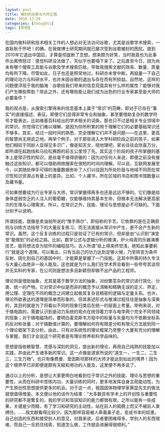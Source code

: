 ```yaml
---
layout: post
title: 被封的谷歌与大师之路
date: 2016-12-29
categories: [thoughts]
tags: [思想]
---
```


在国内做科研和技术相关工作的人想必对无法访问谷歌，尤其是谷歌学术搜索，一直耿耿于怀吧！的确，在我做博士研究期间就已屡次受到谷歌被封的困扰。直到2010年它退出中国后，才算是彻底断了念想。想来颇为好笑，当时我竟也为此事件出离愤怒过：感觉科研没法做了，天似乎也要塌下来了。之后直至今日，因为尚未有哪个搜索工具能与谷歌及学术搜索匹敌，导致我搜索文献的效率、数量、质量均有所下降。尽管如此，日子也还是照常地过，科研亦未曾中断。再掂量一下自己的理论功力与科研水平，也并未因谷歌的退出与存在而有所损益。自然地，这样的问题便浮现于我的脑海：谷歌给我们带来的信息究竟具有什么样的属性？能够对我们产生哪些帮助？除此之外，还有哪些能让我们成为出色的行业专家甚至是大师的必要条件？

我的观点是，从搜索引擎得来的信息基本上属于“常识”的范畴，即对于已存在“事实”的直接描述、表征。即便它们显得非常专业和抽象，甚至要借助复杂的数学符号才能表达，比如维基百科给出的学术相关的词条，那也只不过是相关专业领域中的常识。你觉得它们难以理解，是因为你所积累的用于理解它们的必要基础常识还不够多。其实，经过一段时间的熟悉，完全理解它们并不是问题——在这里，更高的智慧尚无用武之地。再举个例子，对于那些进入大学科研阶段之前的孩子，如果他们相较于同龄人显得见多识广，像是知天文、晓地理吧，家长往往会欣喜万分，即所谓在起跑线和马拉松赛跑的前五公里领了先。其实这个阶段的孩子所掌握的基本上是常识性的知识，是丝毫不值得骄傲的：因为对任何人来说，即便之前没有接触过这些知识，都可以借助网络搜索在很短的时间内理解。可以说，互联网发展至今，以其随处伸手可得的海量数据弥补了人们以往因为所处阶层与地域不同而在常识性知识资源占有量上的差异。比如，个人藏书，所在区域的书店和图书馆数量以及藏书量。

可如果想要成为行业专家与大师，常识掌握得再多也还是远远不够的。它们像是给身体虚弱空乏的人注入的葡萄糖，仅能够维持其基本生命，但根本无法解决更高层次的生理与心理需求。所以，在常识之外，技能、理论与思想是必不可缺的。下面分别予以说明。

所谓技能，就像是卖油翁所说的“惟手熟尔”，即俗称的手艺。它依靠的是在正确原则与训练方法指导下的大量反复练习，而无法直接从常识中产生，更不会产生新的常识。虽然，这个反复训练的过程只是验证了已有的常识，但却是由“认识到”演变至“能做到”的必经之路。比如，数学公式与逻辑分析的推演，炉火纯青的乐器演奏技艺，能将想法变为软件的编程技巧。古人所谓“纸上得来终觉浅，绝知此事要躬行”就是这个道理。可以看出，只有当自己的功力达到足够火候，乃至转变为条件反射、固化到自己的基因中时，才能算是掌握了一门技能。这其中所需的持久专注与大量心血绝非一般人能及。这也就是为什么我们在学术界会看到一些夸夸其谈但并无实料的专家，在公司则是想法多且新颖但却做不出产品的工程师。

理论则是借助抽象，尤其是基于数学方法的抽象，对纷繁芜杂的常识进行简化、分类、统一的产物。它对常识中似是而非的概念予以清晰和精确无误的定义、界定，用公理、定理在不同的概念之间建立起极其复杂且精密的逻辑与定量关系。也许，理论所欲表达的道理是简单而形象的，但其表述形式与推演过程往往是抽象与深奥的，其目的就是为了将看似不同的现象归类后在统一的层面上考量。举例来说，对于搞电路的，需要认识到是动力系统的观点在统领着力学与电学两个完全不同领域的现象；对于搞电磁场的，要明白麦克斯韦方程中的标量与矢量均为不依赖坐标系的反对称张量；对于搞数值计算的，要理解如何将有限差分和有限元方法放到同一个理论框架下去分析。由此，只有对系统性的理论框架乃至整个大厦有充分的理解与掌握，我们才会说这个研究者是有理论修养和科学品味的。

思想是指依赖智慧、灵感与深刻的洞见，提出新的理论，再用自己纯熟的技能加以实践，并由此产生诸多新的常识。这一点像是道家所说的“道生一，一生二，二生三，三生万物”。也只有像费曼、爱因斯坦那样的大师才能达到如此的境界！因为这个境界早已非即便是颇有天赋和用功的人能及，这里便不再多说了。

通过以上的分析，是想让大家更明白地看到位于常识之外的技能、理论与思想的重要性，从而在科研中苦练内功、大量训练的同时，更多地发挥自身主观能动性，为产生原创性思想提供更多的机会。对于这一点，我国固体物理学家黄昆先生的做法就很值得借鉴。本文便以他的话作为结束：“大多数具有学术上的开创性与重要性的研究都不是繁复的，我的学识和驾驭知识的能力都很有限，之所以能有一些成果，关键是少而精，有了学习和研究的主动性，站在前人的肩膀上而又不被前人束缚住。……我文献看得比较少，因为那样容易被人牵着鼻子走，变成书本的奴隶。自己创造的东西和接受别人的意见，对我来说，后者要困难得多。学别人的东西很难，而自己一旦抓住线索，知道怎么做，工作就会进展得很顺利。”
